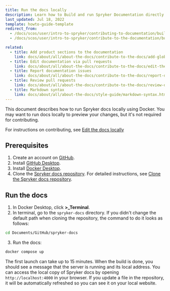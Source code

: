 ```yaml
---
title: Run the docs locally
description: Learn how to Build and run Spryker Documentation directly on your local machine with this guide.
last_updated: Jul 18, 2022
template: howto-guide-template
redirect_from:
  - /docs/scos/user/intro-to-spryker/contributing-to-documentation/building-the-documentation-site.html
  - /docs/scos/user/intro-to-spryker/contribute-to-the-documentation/build-the-documentation-site.html

related:
  - title: Add product sections to the documentation
    link: docs/about/all/about-the-docs/contribute-to-the-docs/add-global-sections-to-the-docs.html
  - title: Edit documentation via pull requests
    link: docs/about/all/about-the-docs/contribute-to-the-docs/edit-the-docs-using-a-web-browser.html
  - title: Report documentation issues
    link: docs/about/all/about-the-docs/contribute-to-the-docs/report-docs-issues.html
  - title: Review pull requests
    link: docs/about/all/about-the-docs/contribute-to-the-docs/review-docs-pull-requests.html
  - title: Markdown syntax
    link: docs/about/all/about-the-docs/style-guide/markdown-syntax.html
---
```


This document describes how to run Spryker docs locally using Docker. You may want to run docs locally to preview your changes, but it's not required for contributing. 

For instructions on contributing, see [Edit the docs locally](/docs/about/all/about-the-docs/contribute-to-the-docs/edit-the-docs-locally.html)


## Prerequisites

1. Create an account on [GitHub](https://github.com/).
2. Install [GitHub Desktop](https://desktop.github.com/).
3. Install [Docker Desktop](https://www.docker.com/products/docker-desktop/).
4. Clone the [Spryker docs repository](https://github.com/spryker/spryker-docs). For detailed instructions, see [Clone the Spryker docs repository](https://docs.spryker.com/docs/about/all/about-the-docs/contribute-to-the-docs/edit-the-docs-locally.html#clone-the-spryker-docs-repository).


## Run the docs

1. In Docker Desktop, click **>_Terminal**.
2. In terminal, go to the `spryker-docs` directory. If you didn't change the default path when cloning the repository, the command to do it looks as follows:

```bash
cd Documents/GitHub/spryker-docs
```  

3. Run the docs:
```bash
docker compose up
```

The first launch can take up to 15 minutes. When the build is done, you should see a message that the server is running and its local address. You can access the local copy of Spryker docs by opening `http://localhost:4000` in your browser. If you update a file in the repository, it will be automatically refreshed so you can see it on your local website.















































